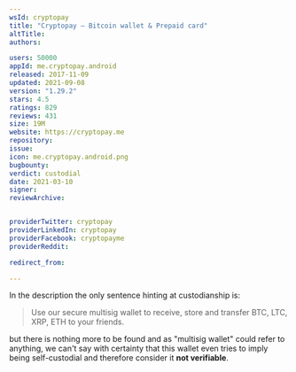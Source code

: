 ```yaml
---
wsId: cryptopay
title: "Cryptopay – Bitcoin wallet & Prepaid сard"
altTitle: 
authors:

users: 50000
appId: me.cryptopay.android
released: 2017-11-09
updated: 2021-09-08
version: "1.29.2"
stars: 4.5
ratings: 829
reviews: 431
size: 19M
website: https://cryptopay.me
repository: 
issue: 
icon: me.cryptopay.android.png
bugbounty: 
verdict: custodial
date: 2021-03-10
signer: 
reviewArchive:


providerTwitter: cryptopay
providerLinkedIn: cryptopay
providerFacebook: cryptopayme
providerReddit: 

redirect_from:

---
```



In the description the only sentence hinting at custodianship is:

> Use our secure multisig wallet to receive, store and transfer BTC, LTC, XRP,
  ETH to your friends.

but there is nothing more to be found and as "multisig wallet" could refer to
anything, we can't say with certainty that this wallet even tries to imply
being self-custodial and therefore consider it **not verifiable**.

